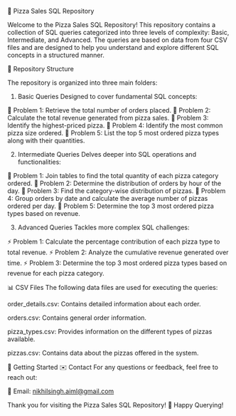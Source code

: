 🍕 Pizza Sales SQL Repository

Welcome to the Pizza Sales SQL Repository! This repository contains a collection of SQL queries categorized into three levels of complexity: Basic, Intermediate, and Advanced. The queries are based on data from four CSV files and are designed to help you understand and explore different SQL concepts in a structured manner.

📂 Repository Structure

The repository is organized into three main folders:

1. Basic Queries
Designed to cover fundamental SQL concepts:

🔹 Problem 1: Retrieve the total number of orders placed.
🔹 Problem 2: Calculate the total revenue generated from pizza sales.
🔹 Problem 3: Identify the highest-priced pizza.
🔹 Problem 4: Identify the most common pizza size ordered.
🔹 Problem 5: List the top 5 most ordered pizza types along with their quantities.

2. Intermediate Queries
Delves deeper into SQL operations and functionalities:

🔸 Problem 1: Join tables to find the total quantity of each pizza category ordered.
🔸 Problem 2: Determine the distribution of orders by hour of the day.
🔸 Problem 3: Find the category-wise distribution of pizzas.
🔸 Problem 4: Group orders by date and calculate the average number of pizzas ordered per day.
🔸 Problem 5: Determine the top 3 most ordered pizza types based on revenue.

3. Advanced Queries
Tackles more complex SQL challenges:

⚡ Problem 1: Calculate the percentage contribution of each pizza type to total revenue.
⚡ Problem 2: Analyze the cumulative revenue generated over time.
⚡ Problem 3: Determine the top 3 most ordered pizza types based on revenue for each pizza category.

📊 CSV Files
The following data files are used for executing the queries:

order_details.csv: Contains detailed information about each order.

orders.csv: Contains general order information.

pizza_types.csv: Provides information on the different types of pizzas available.

pizzas.csv: Contains data about the pizzas offered in the system.

🚀 Getting Started
✉️ Contact
For any questions or feedback, feel free to reach out:

📧 Email: nikhilsingh.aiml@gmail.com

Thank you for visiting the Pizza Sales SQL Repository! 🎉 Happy Querying!
